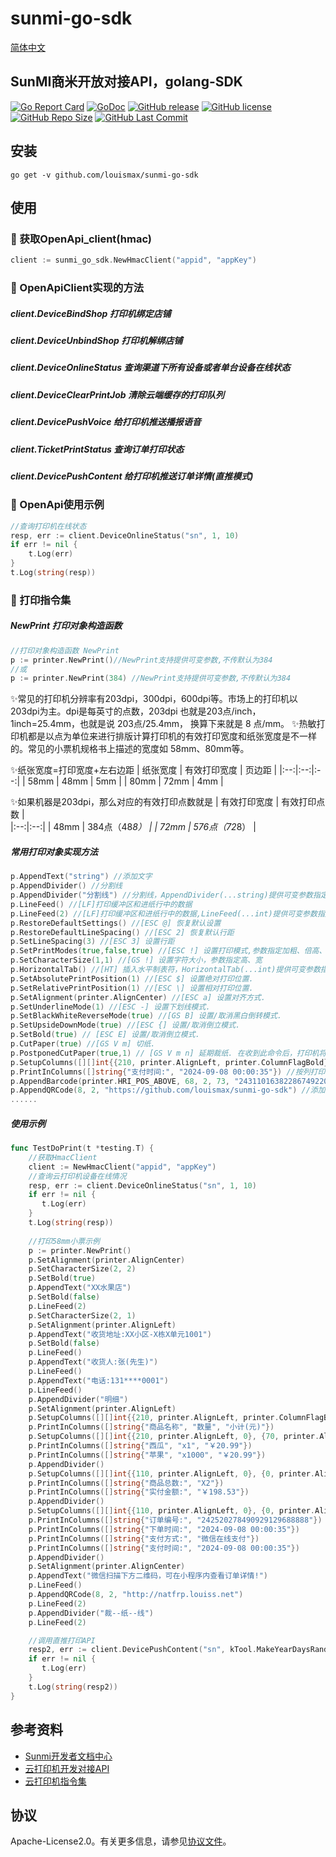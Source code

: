 # sunmi-go-sdk
[简体中文](README.md)
## SunMI商米开放对接API，golang-SDK

[![Go Report Card](https://goreportcard.com/badge/github.com/louismax/sunmi-go-sdk)](https://goreportcard.com/report/github.com/louismax/sunmi-go-sdk)
[![GoDoc](https://godoc.org/github.com/louismax/sunmi-go-sdk?status.svg)](https://godoc.org/github.com/louismax/sunmi-go-sdk)
[![GitHub release](https://img.shields.io/github/tag/louismax/sunmi-go-sdk.svg)](https://github.com/louismax/sunmi-go-sdk/releases)
[![GitHub license](https://img.shields.io/github/license/louismax/sunmi-go-sdk.svg)](https://github.com/louismax/sunmi-go-sdk/blob/master/LICENSE)
[![GitHub Repo Size](https://img.shields.io/github/repo-size/louismax/sunmi-go-sdk.svg)](https://img.shields.io/github/repo-size/louismax/sunmi-go-sdk.svg)
[![GitHub Last Commit](https://img.shields.io/github/last-commit/louismax/sunmi-go-sdk.svg)](https://img.shields.io/github/last-commit/louismax/sunmi-go-sdk.svg)

## 安装
`go get -v github.com/louismax/sunmi-go-sdk`

## 使用
### 🚀 获取OpenApi_client(hmac)
```go
client := sunmi_go_sdk.NewHmacClient("appid", "appKey")
```

### 🚀 OpenApiClient实现的方法

##### client.DeviceBindShop  *打印机绑定店铺*
##### client.DeviceUnbindShop  *打印机解绑店铺*
##### client.DeviceOnlineStatus  *查询渠道下所有设备或者单台设备在线状态*
##### client.DeviceClearPrintJob  *清除云端缓存的打印队列*
##### client.DevicePushVoice  *给打印机推送播报语音*
##### client.TicketPrintStatus  *查询订单打印状态*
##### client.DevicePushContent  *给打印机推送订单详情(直推模式)*

### 🚀 OpenApi使用示例

```go
//查询打印机在线状态
resp, err := client.DeviceOnlineStatus("sn", 1, 10)
if err != nil {
	t.Log(err)
}
t.Log(string(resp))
```
### 🚀 打印指令集


##### NewPrint *打印对象构造函数*
```go
//打印对象构造函数 NewPrint
p := printer.NewPrint()//NewPrint支持提供可变参数,不传默认为384
//或
p := printer.NewPrint(384) //NewPrint支持提供可变参数,不传默认为384
```
✨常见的打印机分辨率有203dpi，300dpi，600dpi等。市场上的打印机以203dpi为主。dpi是每英寸的点数，203dpi 也就是203点/inch，1inch=25.4mm，也就是说 203点/25.4mm， 换算下来就是 8 点/mm。
✨热敏打印机都是以点为单位来进行排版计算打印机的有效打印宽度和纸张宽度是不一样的。常见的小票机规格书上描述的宽度如 58mm、80mm等。

✨纸张宽度=打印宽度+左右边距
| 纸张宽度 | 有效打印宽度 |  页边距 |
|:--:|:--:|:--:|
| 58mm | 48mm | 5mm |
| 80mm | 72mm | 4mm |

✨如果机器是203dpi，那么对应的有效打印点数就是
| 有效打印宽度 | 有效打印点数 |  
|:--:|:--:|
| 48mm | 384点（48*8） |
| 72mm | 576点（72*8） |

##### *常用打印对象实现方法*
```go
p.AppendText("string") //添加文字
p.AppendDivider() //分割线
p.AppendDivider("分割线") //分割线，AppendDivider(...string)提供可变参数指定分割线居中文字
p.LineFeed() //[LF]打印缓冲区和进纸行中的数据
p.LineFeed(2) //[LF]打印缓冲区和进纸行中的数据,LineFeed(...int)提供可变参数指定执行次数
p.RestoreDefaultSettings() //[ESC @] 恢复默认设置
p.RestoreDefaultLineSpacing() //[ESC 2] 恢复默认行距
p.SetLineSpacing(3) //[ESC 3] 设置行距
p.SetPrintModes(true,false,true) //[ESC !] 设置打印模式,参数指定加粗、倍高、倍宽
p.SetCharacterSize(1,1) //[GS !] 设置字符大小，参数指定高、宽
p.HorizontalTab() //[HT] 插入水平制表符，HorizontalTab(...int)提供可变参数指定执行次数
p.SetAbsolutePrintPosition(1) //[ESC $] 设置绝对打印位置.
p.SetRelativePrintPosition(1) //[ESC \] 设置相对打印位置.
p.SetAlignment(printer.AlignCenter) //[ESC a] 设置对齐方式.
p.SetUnderlineMode(1) //[ESC -] 设置下划线模式.
p.SetBlackWhiteReverseMode(true) //[GS B] 设置/取消黑白倒转模式.
p.SetUpsideDownMode(true) //[ESC {] 设置/取消倒立模式.
p.SetBold(true) // [ESC E] 设置/取消倒立模式.
p.CutPaper(true) //[GS V m] 切纸.
p.PostponedCutPaper(true,1) // [GS V m n] 延期裁纸. 在收到此命令后，打印机将不执行切割，直到(d + n)点线馈送，其中d是打印位置和切割位置之间的距离
p.SetupColumns([][]int{{210, printer.AlignLeft, printer.ColumnFlagBold}, {0, printer.AlignRight, printer.ColumnFlagBold}}) // 设置列
p.PrintInColumns([]string{"支付时间:", "2024-09-08 00:00:35"}) //按列打印
p.AppendBarcode(printer.HRI_POS_ABOVE, 68, 2, 73, "243110163822867492208888") // 添加条形码
p.AppendQRCode(8, 2, "https://github.com/louismax/sunmi-go-sdk") //添加二维码
......
```

##### 使用示例

```go
func TestDoPrint(t *testing.T) {
    //获取HmacClient
    client := NewHmacClient("appid", "appKey")  
    //查询云打印机设备在线情况
    resp, err := client.DeviceOnlineStatus("sn", 1, 10)  
    if err != nil {  
       t.Log(err)  
    }  
    t.Log(string(resp))  
    
    //打印58mm小票示例
    p := printer.NewPrint()  
    p.SetAlignment(printer.AlignCenter)  
    p.SetCharacterSize(2, 2)  
    p.SetBold(true)  
    p.AppendText("XX水果店")  
    p.SetBold(false)  
    p.LineFeed(2)  
    p.SetCharacterSize(2, 1)  
    p.SetAlignment(printer.AlignLeft)  
    p.AppendText("收货地址:XX小区-X栋X单元1001")  
    p.SetBold(false)  
    p.LineFeed()  
    p.AppendText("收货人:张(先生)")  
    p.LineFeed()  
    p.AppendText("电话:131****0001")  
    p.LineFeed()  
    p.AppendDivider("明细")  
    p.SetAlignment(printer.AlignLeft)  
    p.SetupColumns([][]int{{210, printer.AlignLeft, printer.ColumnFlagBold}, {70, printer.AlignCenter, printer.ColumnFlagBold}, {0, printer.AlignRight, printer.ColumnFlagBold}})  
    p.PrintInColumns([]string{"商品名称", "数量", "小计(元)"})  
    p.SetupColumns([][]int{{210, printer.AlignLeft, 0}, {70, printer.AlignCenter, 0}, {0, printer.AlignRight, printer.ColumnFlagBold}})  
    p.PrintInColumns([]string{"西瓜", "x1", "￥20.99"})  
    p.PrintInColumns([]string{"苹果", "x1000", "￥20.99"})   
    p.AppendDivider()  
    p.SetupColumns([][]int{{110, printer.AlignLeft, 0}, {0, printer.AlignRight, printer.ColumnFlagBold}})  
    p.PrintInColumns([]string{"商品总数:", "X2"})  
    p.PrintInColumns([]string{"实付金额:", "￥198.53"})  
    p.AppendDivider()  
    p.SetupColumns([][]int{{110, printer.AlignLeft, 0}, {0, printer.AlignRight, 0}})  
    p.PrintInColumns([]string{"订单编号:", "242520278490929129688888"})  
    p.PrintInColumns([]string{"下单时间:", "2024-09-08 00:00:35"})  
    p.PrintInColumns([]string{"支付方式:", "微信在线支付"})  
    p.PrintInColumns([]string{"支付时间:", "2024-09-08 00:00:35"})  
    p.AppendDivider()  
    p.SetAlignment(printer.AlignCenter)  
    p.AppendText("微信扫描下方二维码，可在小程序内查看订单详情!")  
    p.LineFeed()  
    p.AppendQRCode(8, 2, "http://natfrp.louiss.net")  
    p.LineFeed(2)  
    p.AppendDivider("裁--纸--线")  
    p.LineFeed(2)

    //调用直推打印API
    resp2, err := client.DevicePushContent("sn", kTool.MakeYearDaysRand(), p.Content, "新订单语音播报内容", "", 1, 1, 1)  
    if err != nil {  
       t.Log(err)  
    }  
    t.Log(string(resp2))  
}
```

## 参考资料
* [Sunmi开发者文档中心](https://developer.sunmi.com/docs/zh-CN/index)
* [云打印机开发对接API](https://developer.sunmi.com/docs/zh-CN/xeghjk491/fmqeghjk513)
* [云打印机指令集](https://developer.sunmi.com/docs/zh-CN/xeghjk491/fzqeghjk513)

## 协议
Apache-License2.0。有关更多信息，请参见[协议文件](LICENSE)。

